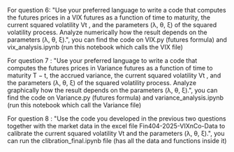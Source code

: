 For question 6: "Use your preferred language to write a code that computes the futures prices in a
VIX futures as a function of time to maturity, the current squared volatility Vt , and
the parameters (λ, θ, ξ) of the squared volatility process. Analyze numerically how
the result depends on the parameters (λ, θ, ξ).", 
you can find the code on VIX.py (futures formula) and vix_analysis.ipynb (run this notebook which calls the VIX file)

For question 7 : "Use your preferred language to write a code that computes the futures prices in
Variance futures as a function of time to maturity T − t, the accrued variance, the current squared volatility Vt , and the parameters (λ, θ, ξ) of
the squared volatility process. Analyze graphically how the result depends on the parameters (λ, θ, ξ).",
you can find the code on Variance.py (futures formula) and variance_analysis.ipynb (run this notebook which call the Variance file)

For question 8 : "Use the code you developed in the previous two questions together with the market
data in the excel file Fin404-2025-VIXnCo-Data to calibrate the current squared
volatility Vt and the parameters (λ, θ, ξ).", 
you can run the clibration_final.ipynb file (has all the data and functions inside it)
